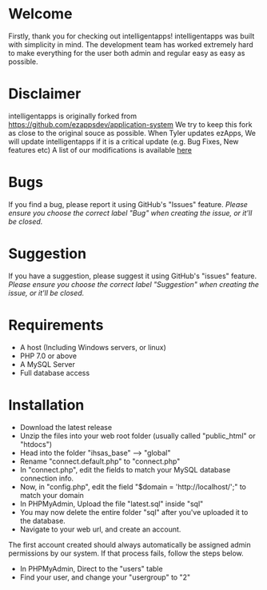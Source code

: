 # Welcome
Firstly, thank you for checking out intelligentapps! intelligentapps was built with simplicity in mind. The development team has worked extremely hard to make everything for the user both admin and regular easy as easy as possible.

# Disclaimer
intelligentapps is originally forked from https://github.com/ezappsdev/application-system
We try to keep this fork as close to the original souce as possible. When Tyler updates ezApps, We will update intelligentapps if it is a critical update (e.g. Bug Fixes, New features etc)
A list of our modifications is available [here](https://github.com/IntelligenceHosting/intelligentapps/wiki/Modifications-to-Source-Code)

# Bugs
If you find a bug, please report it using GitHub's "Issues" feature. *Please ensure you choose the correct label "Bug" when creating the issue, or it'll be closed.*

# Suggestion
If you have a suggestion, please suggest it using GitHub's "issues" feature. *Please ensure you choose the correct label "Suggestion" when creating the issue, or it'll be closed.*

# Requirements
- A host (Including Windows servers, or linux)
- PHP 7.0 or above
- A MySQL Server
- Full database access

# Installation 
- Download the latest release
- Unzip the files into your web root folder (usually called "public_html" or "htdocs")
- Head into the folder "ihsas_base" --> "global"
- Rename "connect.default.php" to "connect.php"
- In "connect.php", edit the fields to match your MySQL database connection info.
- Now, in "config.php", edit the field "$domain = 'http://localhost/';" to match your domain
- In PHPMyAdmin, Upload the file "latest.sql" inside "sql"
- You may now delete the entire folder "sql" after you've uploaded it to the database.
- Navigate to your web url, and create an account.

The first account created should always automatically be assigned admin permissions by our system. If that process fails, follow the steps below.

- In PHPMyAdmin, Direct to the "users" table
- Find your user, and change your "usergroup" to "2"
